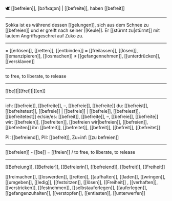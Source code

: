 🕊️ [[befreien]], [bəˈfʁaɪ̯ən] | [[befreite]], haben [[befreit]]

---
Sokka ist es während dessen [[gelungen]], sich aus dem Schnee zu [[befreien]] und er greift nach seiner [[Keule]]. Er [[stürmt zu|stürmt]] mit lautem Angriffsgeschrei auf Zuko zu. 

---
= [[erlösen]], [[retten]], [[entbinden]]
≈ [[freilassen]], [[lösen]], [[emanzipieren]], [[losmachen]]
≠ [[gefangennehmen]], [[unterdrücken]], [[versklaven]]

---
to free, to liberate, to release

---
[[be]]|[[frei]]|[[en]]

---
ich: [[befreie]], [[befreite]], –, [[befreie]], [[befreite]]
du: [[befreist]], [[befreitetest]], [[befreie]] | [[befreis]] | [[befreie]], [[befreiest]], [[befreitetest]]
er/sie/es: [[befreit]], [[befreite]], –, [[befreie]], [[befreite]]
wir: [[befreien]], [[befreiten]], [[befreien wir|befreien]], [[befreien]], [[befreiten]]
ihr: [[befreit]], [[befreitet]], [[befreit]], [[befreit]], [[befreitet]] 

PI: [[befreiend]], PII: [[befreit]], Zu+inf: [[zu befreien]]

---
[[befreien]] - [[be]] = [[freien]] / to free, to liberate, to release

---
[[Befreiung]], [[Befreier]], [[Befreierin]], [[befreiend]], [[befreit]], [[Freiheit]]

[[freimachen]], [[loswerden]], [[retten]], [[aufhalten]], [[laden]], [[wringen]], [[umgeben]], [[ledig]], [[festsitzen]], [[lösen]], [[Freiheit]]
, [[verhaften]], [[verstricken]], [[festnehmen]], [[selbstauferlegen]], [[auferlegen]], [[gefangenzuhalten]], [[verstopfen]], [[entlasten]], [[unterwerfen]]